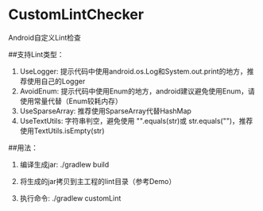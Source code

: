 # CustomLintChecker
Android自定义Lint检查

##支持Lint类型：
1. UseLogger: 提示代码中使用android.os.Log和System.out.print的地方，推荐使用自己的Logger
2. AvoidEnum: 提示代码中使用Enum的地方，android建议避免使用Enum，请使用常量代替（Enum较耗内存）
3. UseSparseArray: 推荐使用SparseArray代替HashMap
4. UseTextUtils: 字符串判空，避免使用 "".equals(str)或 str.equals("")，推荐使用TextUtils.isEmpty(str)


##用法：
1. 编译生成jar:
./gradlew build

2. 将生成的jar拷贝到主工程的lint目录（参考Demo）

3. 执行命令: 
./gradlew customLint
